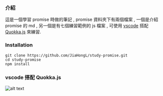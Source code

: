 ### 介紹
  這是一個學習 promise 時做的筆記 , promise 資料夾下有兩個檔案 , 一個是介紹 promise 的 md , 另一個是有七個練習範例的 js 檔案 , 可使用 [vscode](https://code.visualstudio.com/) 搭配 [Quokka.js](https://quokkajs.com/) 來練習.


### Installation
    git clone https://github.com/JiaHongL/study-promise.git
    cd study-promise   
    npm install   

### vscode 搭配 Quokka.js 


![alt text](https://3.bp.blogspot.com/-8mw_AeIbrrA/WPdGt7-VQ7I/AAAAAAAAAw8/y0_HsmKMkhIHqOyABbBc4dRSU_wCqKuAwCLcB/s1600/HilariousComfortableLcont.gif "選擇性的標題")
